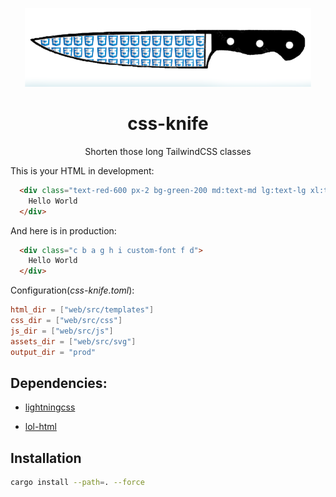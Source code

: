 <p align="center">
  <picture>
  <img src="css-knife.png" widht="130" alt="Logo for css-knife"/>
</p>

<h1 align="center">
  css-knife
</h1>


<p align="center">
  Shorten those long TailwindCSS classes
</p>

This is your HTML in development:
```html
  <div class="text-red-600 px-2 bg-green-200 md:text-md lg:text-lg xl:text-xl custom-font dark:text-green-200 dark:bg-red-500">
    Hello World
  </div>
```

And here is in production:
```html
  <div class="c b a g h i custom-font f d">
    Hello World
  </div>
```

Configuration(*css-knife.toml*):

```toml
html_dir = ["web/src/templates"]
css_dir = ["web/src/css"]
js_dir = ["web/src/js"]
assets_dir = ["web/src/svg"]
output_dir = "prod"
```

## Dependencies:

  - [lightningcss](https://crates.io/crates/lightningcss)

  - [lol-html](https://crates.io/crates/lol_html)

## Installation

```bash
cargo install --path=. --force
```
